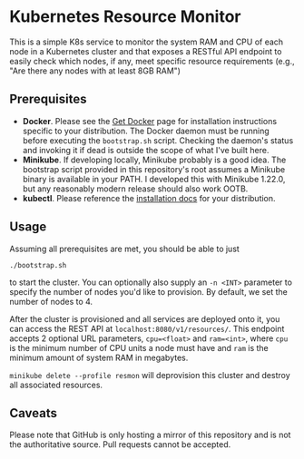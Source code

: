 # Kubernetes Resource Monitor

This is a simple K8s service to monitor the system RAM and CPU of each node in
a Kubernetes cluster and that exposes a RESTful API endpoint to easily check
which nodes, if any, meet specific resource requirements (e.g., "Are there
any nodes with at least 8GB RAM")

## Prerequisites

  - **Docker**. Please see the [Get Docker](https://docs.docker.com/get-docker/)
    page for installation instructions specific to your distribution. The Docker
    daemon must be running before executing the `bootstrap.sh` script. Checking
    the daemon's status and invoking it if dead is outside the scope of what I've
    built here.
  - **Minikube**. If developing locally, Minikube probably is a good idea. The
    bootstrap script provided in this repository's root assumes a Minikube
    binary is available in your PATH. I developed this with Minikube 1.22.0,
    but any reasonably modern release should also work OOTB.
  - **kubectl**. Please reference the [installation docs](https://kubernetes.io/docs/tasks/tools/#kubectl)
    for your distribution.

## Usage

Assuming all prerequisites are met, you should be able to just
```
./bootstrap.sh
```
to start the cluster. You can optionally also supply an `-n <INT>` parameter
to specify the number of nodes you'd like to provision. By default, we set
the number of nodes to 4.

After the cluster is provisioned and all services are deployed onto it,
you can access the REST API at `localhost:8080/v1/resources/`. This endpoint
accepts 2 optional URL parameters, `cpu=<float>` and `ram=<int>`, where
`cpu` is the minimum number of CPU units a node must have and `ram` is
the minimum amount of system RAM in megabytes.

`minikube delete --profile resmon` will deprovision this cluster and destroy all associated
resources.


## Caveats

Please note that GitHub is only hosting a mirror of this repository and is not
the authoritative source. Pull requests cannot be accepted.
